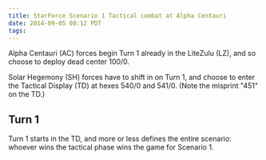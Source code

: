 ```yaml
---
title: StarForce Scenario 1 Tactical combat at Alpha Centauri
date: 2014-09-05 08:12 PDT
tags:
---
```



Alpha Centauri (AC) forces begin Turn 1 already in the LiteZulu (LZ),
and so choose to deploy dead center 100/0.

Solar Hegemony (SH) forces have to shift in on Turn 1, and choose to
enter the Tactical Display (TD) at hexes 540/0 and 541/0. (Note the
misprint "451" on the TD.)

## Turn 1

Turn 1 starts in the TD, and more or less defines the entire scenario:
whoever wins the tactical phase wins the game for Scenario 1.
